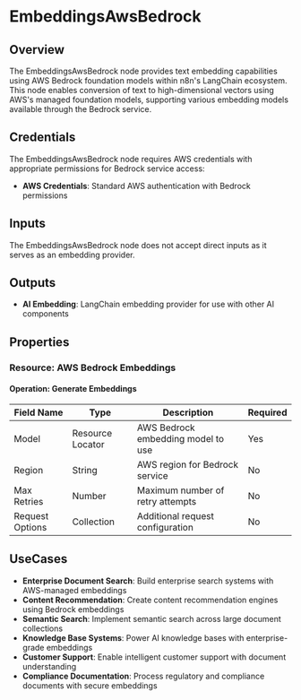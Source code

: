 # EmbeddingsAwsBedrock

## Overview

The EmbeddingsAwsBedrock node provides text embedding capabilities using AWS Bedrock foundation models within n8n's LangChain ecosystem. This node enables conversion of text to high-dimensional vectors using AWS's managed foundation models, supporting various embedding models available through the Bedrock service.

## Credentials

The EmbeddingsAwsBedrock node requires AWS credentials with appropriate permissions for Bedrock service access:

- **AWS Credentials**: Standard AWS authentication with Bedrock permissions

## Inputs

The EmbeddingsAwsBedrock node does not accept direct inputs as it serves as an embedding provider.

## Outputs

- **AI Embedding**: LangChain embedding provider for use with other AI components

## Properties

### Resource: AWS Bedrock Embeddings

#### Operation: Generate Embeddings

| Field Name | Type | Description | Required |
|---|---|---|---|
| Model | Resource Locator | AWS Bedrock embedding model to use | Yes |
| Region | String | AWS region for Bedrock service | No |
| Max Retries | Number | Maximum number of retry attempts | No |
| Request Options | Collection | Additional request configuration | No |

## UseCases

- **Enterprise Document Search**: Build enterprise search systems with AWS-managed embeddings
- **Content Recommendation**: Create content recommendation engines using Bedrock embeddings
- **Semantic Search**: Implement semantic search across large document collections
- **Knowledge Base Systems**: Power AI knowledge bases with enterprise-grade embeddings
- **Customer Support**: Enable intelligent customer support with document understanding
- **Compliance Documentation**: Process regulatory and compliance documents with secure embeddings 